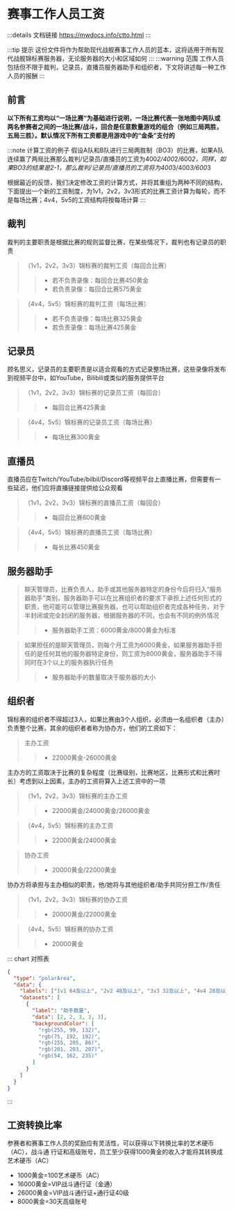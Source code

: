# 赛事工作人员工资
:::details 文档链接
https://mwdocs.info/ctto.html
:::

:::tip 提示
这份文件将作为帮助现代战舰赛事工作人员的蓝本，这将适用于所有现代战舰锦标赛服务器，无论服务器的大小和区域如何
:::
:::warning 范围
工作人员包括但不限于裁判，记录员，直播员服务器助手和组织者，下文将讲述每一种工作人员的报酬
:::

## 前言
**以下所有工资均以“一场比赛“为基础进行说明，一场比赛代表一张地图中两队或两名参赛者之间的一场比赛/战斗，回合是任意数量游戏的组合（例如三局两胜，五局三胜）。默认情况下所有工资都是用游戏中的“金条”支付的**

:::note 计算工资的例子
假设A队和B队进行三局两胜制（BO3）的比赛，如果A队连续赢了两局比赛那么裁判/记录员/直播员的工资为400*2/400*2/600*2，同样，如果BO3的结果是2-1，那么裁判/记录员/直播员的工资将为400*3/400*3/600*3

根据最近的反馈，我们决定修改工资的计算方式，并将其重组为两种不同的结构，下面提出一个新的工资制度，为1v1，2v2，3v3形式的比赛工资计算为每轮，而不是每场比赛；4v4，5v5的工资结构将按每场计算
:::

## 裁判

裁判的主要职责是根据比赛的规则监督比赛，在某些情况下，裁判也有记录员的职责

>（1v1，2v2，3v3）锦标赛的裁判工资（每回合比赛）
>>- 若不负责录像：每回合比赛450黄金
>>- 若负责录像：每回合比赛575黄金

>（4v4，5v5）锦标赛的裁判工资（每场比赛）
>>- 若不负责录像：每场比赛325黄金
>>- 若负责录像：每场比赛425黄金

## 记录员

顾名思义，记录员的主要职责是以适合观看的方式记录整场比赛，这些录像将发布到视频平台中，如YouTube，Bilibili或类似的服务提供平台

>（1v1，2v2，3v3）锦标赛的记录员工资（每回合）
>>- 每回合比赛425黄金

>（4v4，5v5）锦标赛的记录员工资（每场比赛）
>>- 每场比赛300黄金

## 直播员

直播员应在Twitch/YouTube/bilbil/Discord等视频平台上直播比赛，但需要有一些延迟，他们应将直播链接提供给公众观看

>（1v1，2v2，3v3）锦标赛的直播员工资（每回合）
>>- 每回合比赛600黄金

>（4v4，5v5）锦标赛的直播员工资（每场比赛）
>>- 每长比赛450黄金

## 服务器助手

>聊天管理员，比赛负责人，助手或其他服务器特定的身份今后将归入“服务器助手”类别，服务器助手可以在比赛组织者的要求下承担上述任何形式的职责，他可能可以管理比赛服务器，也可以帮助组织者完成各种任务，对于半封闭或完全封闭的服务器，根据服务器的不同，也会有不同的例外情况
>>- 服务器助手工资：6000黄金/8000黄金为标准

>如果担任的是聊天管理员，则每个月工资为6000黄金，如果服务器助手担任的是任何其他的服务器特定身份，则工资为8000黄金，服务器助手不得同时在3个以上的服务器执行任务
>>- 服务器助手的数量取决于服务器的大小

## 组织者

锦标赛的组织者不得超过3人，如果比赛由3个人组织，必须由一名组织者（主办）负责整个比赛，其余的组织者者称为协办方，他们的工资如下：

>主办工资
>>- 22000黄金-26000黄金

主办方的工资取决于比赛的复杂程度（比赛级别，比赛地区，比赛形式和比赛时长）考虑到以上因素，主办的工资将算入上述工资中的一项

>（1v1，2v2，3v3）锦标赛的主办工资
>>- 22000黄金/24000黄金/26000黄金

>（4v4，5v5）锦标赛的主办工资
>>- 22000黄金/24000黄金

>协办工资
>>- 20000黄金/22000黄金

协办方将承担与主办相似的职责，他/她将与其他组织者/助手共同分担工作/责任

>（1v1，2v2，3v3）锦标赛的协办工资
>>- 20000黄金/22000黄金

>（4v4，5v5）锦标赛的协办工资
>>- 20000黄金

::: chart 对照表

```json
{
  "type": "polarArea",
  "data": {
    "labels": ["1v1 64及以上", "2v2 48及以上", "3v3 32及以上", "4v4 28及以上", "5v5 28及以上"],
    "datasets": [
      {
        "label": "助手数量",
        "data": [2, 2, 3, 3, 3],
        "backgroundColor": [
          "rgb(255, 99, 132)",
          "rgb(75, 192, 192)",
          "rgb(255, 205, 86)",
          "rgb(201, 203, 207)",
          "rgb(54, 162, 235)"
        ]
      }
    ]
  }
}
```

:::

## 工资转换比率
参赛者和赛事工作人员的奖励应有灵活性，可以获得以下转换比率的艺术硬币（AC），战斗通
行证和高级账号，员工至少获得1000黄金的收入才能将其转换成艺术硬币（AC）

- 1000黄金=100艺术硬币（AC）
- 16000黄金=VIP战斗通行证（金通）
- 26000黄金=VIP战斗通行证+通行证40级
- 8000黄金=30天高级账号